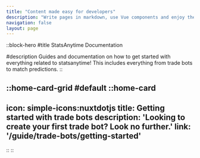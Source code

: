 ```yaml
---
title: "Content made easy for developers"
description: "Write pages in markdown, use Vue components and enjoy the power of Nuxt with a blazing fast developer experience."
navigation: false
layout: page
---
```


::block-hero
#title
StatsAnytime Documentation

#description
Guides and documentation on how to get started with everything related to statsanytime! This includes everything from trade bots to match predictions.
::

::home-card-grid
#default
::home-card
---
icon: simple-icons:nuxtdotjs
title: Getting started with trade bots
description: 'Looking to create your first trade bot? Look no further.'
link: '/guide/trade-bots/getting-started'
---
::
::